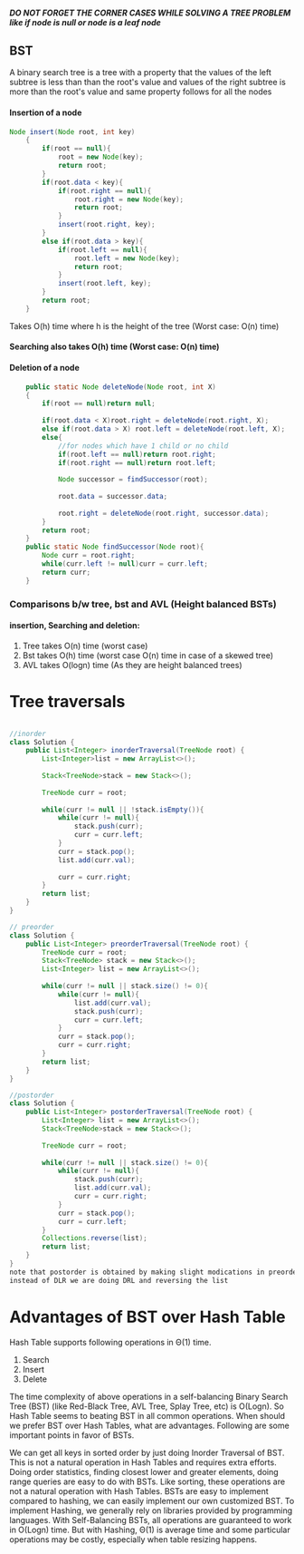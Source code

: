 ##### DO NOT FORGET THE CORNER CASES WHILE SOLVING A TREE PROBLEM like if node is null or node is a leaf node

## BST

A binary search tree is a tree with a property that the values of the left subtree is less than than the root's value and values of the right subtree is more than the root's value and same property follows for all the nodes

#### Insertion of a node

```java
Node insert(Node root, int key)
    {
        if(root == null){
            root = new Node(key);
            return root;
        }
        if(root.data < key){   
            if(root.right == null){
                root.right = new Node(key);
                return root;
            }
            insert(root.right, key);
        }
        else if(root.data > key){
            if(root.left == null){
                root.left = new Node(key);
                return root;
            }
            insert(root.left, key);
        }
        return root;
    }
````
Takes O(h) time where h is the height of the tree (Worst case: O(n) time)

#### Searching also takes O(h) time (Worst case: O(n) time)

#### Deletion of a node

```java
	public static Node deleteNode(Node root, int X)
	{
		if(root == null)return null;
	
		if(root.data < X)root.right = deleteNode(root.right, X);
		else if(root.data > X) root.left = deleteNode(root.left, X);
		else{
		    //for nodes which have 1 child or no child
		    if(root.left == null)return root.right;
		    if(root.right == null)return root.left;
		
		    Node successor = findSuccessor(root);
		
		    root.data = successor.data;
		
		    root.right = deleteNode(root.right, successor.data);
		}
		return root;
	}
	public static Node findSuccessor(Node root){
	    Node curr = root.right;
	    while(curr.left != null)curr = curr.left;
	    return curr;
	}
  ```

### Comparisons b/w tree, bst and AVL (Height balanced BSTs)

#### insertion, Searching and deletion:
1) Tree takes O(n) time (worst case)
2) Bst takes O(h) time (worst case O(n) time in case of a skewed tree)
3) AVL takes O(logn) time (As they are height balanced trees)


# Tree traversals
```java

//inorder
class Solution {
    public List<Integer> inorderTraversal(TreeNode root) {
        List<Integer>list = new ArrayList<>();
        
        Stack<TreeNode>stack = new Stack<>();
        
        TreeNode curr = root;
        
        while(curr != null || !stack.isEmpty()){
            while(curr != null){
                stack.push(curr);
                curr = curr.left;
            }
            curr = stack.pop();
            list.add(curr.val);
            
            curr = curr.right;
        }
        return list;
    }
}

// preorder
class Solution {
    public List<Integer> preorderTraversal(TreeNode root) {
        TreeNode curr = root;
        Stack<TreeNode> stack = new Stack<>();
        List<Integer> list = new ArrayList<>();
        
        while(curr != null || stack.size() != 0){
            while(curr != null){
                list.add(curr.val);
                stack.push(curr);
                curr = curr.left;
            }
            curr = stack.pop();
            curr = curr.right;
        }
        return list;
    }
}

//postorder
class Solution {
    public List<Integer> postorderTraversal(TreeNode root) {
        List<Integer> list = new ArrayList<>();
        Stack<TreeNode>stack = new Stack<>();
        
        TreeNode curr = root;
        
        while(curr != null || stack.size() != 0){
            while(curr != null){
                stack.push(curr);
                list.add(curr.val);
                curr = curr.right;
            }
            curr = stack.pop();
            curr = curr.left;
        }
        Collections.reverse(list);
        return list;
    }
}
note that postorder is obtained by making slight modications in preorder code
instead of DLR we are doing DRL and reversing the list
```

# Advantages of BST over Hash Table

Hash Table supports following operations in Θ(1) time.
1) Search
2) Insert
3) Delete

The time complexity of above operations in a self-balancing Binary Search Tree (BST) (like Red-Black Tree, AVL Tree, Splay Tree, etc) is O(Logn).
So Hash Table seems to beating BST in all common operations. When should we prefer BST over Hash Tables, what are advantages. Following are some important points in favor of BSTs.

We can get all keys in sorted order by just doing Inorder Traversal of BST. This is not a natural operation in Hash Tables and requires extra efforts.
Doing order statistics, finding closest lower and greater elements, doing range queries are easy to do with BSTs. Like sorting, these operations are not a natural operation with Hash Tables.
BSTs are easy to implement compared to hashing, we can easily implement our own customized BST. To implement Hashing, we generally rely on libraries provided by programming languages.
With Self-Balancing BSTs, all operations are guaranteed to work in O(Logn) time. But with Hashing, Θ(1) is average time and some particular operations may be costly, especially when table resizing happens.
